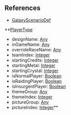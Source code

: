## References
  * [GalaxyScenarioDef](GalaxyScenarioDef.md)

**[PlayerType](PlayerType.md)
  * designName: [Any](Any.md)
  * inGameName: [Any](Any.md)
  * overrideRaceName: [Any](Any.md)
  * teamIndex: [Integer](Integer.md)
  * startingCredits: [Integer](Integer.md)
  * startingMetal: [Integer](Integer.md)
  * startingCrystal: [Integer](Integer.md)
  * isNormalPlayer: [Boolean](Boolean.md)
  * isRaidingPlayer: [Boolean](Boolean.md)
  * isInsurgentPlayer: [Boolean](Boolean.md)
  * themeGroup: [Any](Any.md)
  * themeIndex: [Integer](Integer.md)
  * pictureGroup: [Any](Any.md)
  * pictureIndex: [Integer](Integer.md)**

